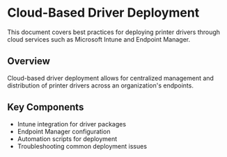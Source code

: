 # Cloud-Based Driver Deployment

This document covers best practices for deploying printer drivers through cloud services such as Microsoft Intune and Endpoint Manager.

## Overview
Cloud-based driver deployment allows for centralized management and distribution of printer drivers across an organization's endpoints.

## Key Components
- Intune integration for driver packages
- Endpoint Manager configuration
- Automation scripts for deployment
- Troubleshooting common deployment issues
